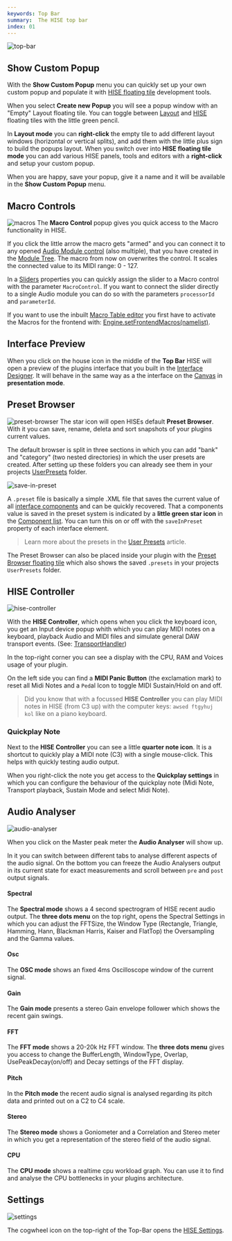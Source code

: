 ```yaml
---
keywords: Top Bar
summary:  The HISE top bar
index: 01
---
```


![top-bar](images/interface\top-bar.png)


## Show Custom Popup

With the **Show Custom Popup** menu you can quickly set up your own custom popup and populate it with [HISE floating tile](/ui-components/floating-tiles/hise) development tools.

When you select **Create new Popup** you will see a popup window with an "Empty" Layout floating tile. You can toggle between [Layout](/ui-components/floating-tiles/layout) and [HISE](/ui-components/floating-tiles/hise) floating tiles with the little green pencil.

In **Layout mode** you can **right-click** the empty tile to add different layout windows (horizontal or vertical splits), and add them with the little plus sign to build the popups layout. When you switch over into **HISE floating tile mode** you can add various HISE panels, tools and editors with a **right-click** and setup your custom popup. 

When you are happy, save your popup, give it a name and it will be available in the **Show Custom Popup** menu. 


## Macro Controls

![macros](images\interface\macro-controls.png)
The **Macro Control** popup gives you quick access to the Macro functionality in HISE. 

If you click the little arrow the macro gets "armed" and you can connect it to any opened [Audio Module control](/hise-modules) (also multiple), that you have created in the [Module Tree](/working-with-hise/hise-interface/left-panel/module-tree). The macro from now on overwrites the control. It scales the connected value to its MIDI range: 0 - 127.

In a [Sliders](/ui-components/plugin-components/knob) properties you can quickly assign the slider to a Macro control with the parameter `MacroControl`. If you want to connect the slider directly to a single Audio module you can do so with the parameters `processorId` and `parameterId`.

If you want to use the inbuilt [Macro Table editor](/ui-components/floating-tiles/hise/macrotable) you first have to activate the Macros for the frontend with: [Engine.setFrontendMacros(namelist)](/scripting/scripting-api/engine#setfrontendmacros).

## Interface Preview

When you click on the house icon in the middle of the **Top Bar** HISE will open a preview of the plugins interface that you built in the [Interface Designer](/working-with-hise/hise-interface/interface-designer). It will behave in the same way as a the interface on the [Canvas](/working-with-hise/hise-interface/interface-designer#canvas) in **presentation mode**.

## Preset Browser
![preset-browser](images\interface\preset-browser.png)
The star icon will open HISEs default **Preset Browser**. With it you can save, rename, deleta and sort snapshots of your plugins current values.

The default browser is split in three sections in which you can add "bank" and "category" (two nested directories) in which the user presets are created. After setting up these folders you can already see them in your projects [UserPresets](/working-with-hise/project-management/projects-folders/user-presets) folder. 

![save-in-preset](images/interface/save-in-preset.png)

A `.preset` file is basically a simple .XML file that saves the current value of all [interface components](/ui-components/plugin-components) and can be quickly recovered. That a components value is saved in the preset system is indicated by a **little green star icon** in the [Component list](/ui-components/floating-tiles/hise/scriptcomponentlist). You can turn this on or off with the `saveInPreset` property of each interface element. 

> Learn more about the presets in the [User Presets](/working-with-hise/project-management/user-presets) article. 

The Preset Browser can also be placed inside your plugin with the [Preset Browser floating tile](/ui-components/floating-tiles/plugin/presetbrowser) which also shows the saved `.presets` in your projects `UserPresets` folder.


## HISE Controller 
![hise-controller](images\interface\hise-controller.png)

With the **HISE Controller**, which opens when you click the keyboard icon, you get an Input device popup whith which you can play MIDI notes on a keyboard, playback Audio and MIDI files and simulate general DAW transport events. (See: [TransportHandler](/scripting/scripting-api/transporthandler))

In the top-right corner you can see a display with the CPU, RAM and Voices usage of your plugin.

On the left side you can find a **MIDI Panic Button** (the exclamation mark) to reset all Midi Notes and a `Ped`al Icon to toggle MIDI Sustain/Hold on and off.

> Did you know that with a focussed **HISE Controller** you can play MIDI notes in HISE (from C3 up) with the computer keys: `awsed ftgyhuj kol` like on a piano keyboard.

### Quickplay Note

Next to the **HISE Controller** you can see a little **quarter note icon**. It is a shortcut to quickly play a MIDI note (C3) with a single mouse-click. This helps with quickly testing audio output. 

When you right-click the note you get access to the **Quickplay settings** in which you can configure the behaviour of the quickplay note (Midi Note, Transport playback, Sustain Mode and select Midi Note).


## Audio Analyser
![audio-analyser](images\interface\audio-analyser.png)

When you click on the Master peak meter the **Audio Analyser** will show up.

In it you can switch between different tabs to analyse different aspects of the audio signal. On the bottom you can freeze the Audio Analysers output in its current state for exact measurements and scroll between `pre` and `post` output signals. 

#### Spectral
The **Spectral mode** shows a 4 second spectrogram of HISE recent audio output. The **three dots menu** on the top right, opens the Spectral Settings in which you can adjust the FFTSize, the Window Type (Rectangle, Triangle, Hamming, Hann, Blackman Harris, Kaiser and FlatTop) the Oversampling and the Gamma values.  

#### Osc
The **OSC mode** shows an fixed 4ms Oscilloscope window of the current signal.

#### Gain
The **Gain mode** presents a stereo Gain envelope follower which shows the recent gain swings.  

#### FFT
The **FFT mode** shows a 20-20k Hz FFT window. The **three dots menu** gives you access to change the BufferLength, WindowType, Overlap, UsePeakDecay(on/off) and Decay settings of the FFT display.
 
#### Pitch
In the **Pitch mode** the recent audio signal is analysed regarding its pitch data and printed out on a C2 to C4 scale. 

#### Stereo
The **Stereo mode** shows a Goniometer and a Correlation and Stereo meter in which you get a representation of the stereo field of the audio signal.    

#### CPU
The **CPU mode** shows a realtime cpu workload graph. You can use it to find and analyse the CPU bottlenecks in your plugins architecture. 


## Settings
![settings](images\interface\settings.png)

The cogwheel icon on the top-right of the Top-Bar opens the [HISE Settings](/working-with-hise/settings). 


